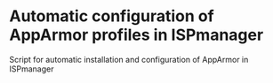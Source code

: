 # Automatic configuration of AppArmor profiles in ISPmanager
 Script for automatic installation and configuration of AppArmor in ISPmanager
